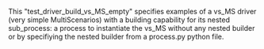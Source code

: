 This "test_driver_build_vs_MS_empty" specifies examples of a vs_MS driver (very simple MultiScenarios) with a building capability for its nested sub_process: 
a process to instantiate the vs_MS without any nested builder or by specifiying the nested builder from a process.py python file.

